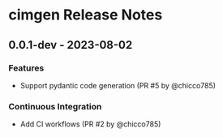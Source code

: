 # cimgen Release Notes

## 0.0.1-dev - 2023-08-02

### Features

- Support pydantic code generation (PR #5 by @chicco785)

### Continuous Integration

- Add CI workflows (PR #2 by @chicco785)

